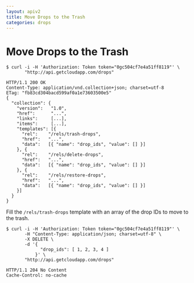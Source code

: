 ```yaml
---
layout: apiv2
title: Move Drops to the Trash
categories: drops
---
```


# Move Drops to the Trash

    $ curl -i -H 'Authorization: Token token="0gc504cf7e4a51ff8119"' \
           "http://api.getcloudapp.com/drops"

    HTTP/1.1 200 OK
    Content-Type: application/vnd.collection+json; charset=utf-8
    ETag: "fb83cd304bacd599af0a1e73603500e5"
    {
      "collection": {
        "version":   "1.0",
        "href":      "...",
        "links":     [...],
        "items":     [...],
        "templates": [{
          "rel":    "/rels/trash-drops",
          "href":   "...",
          "data":   [{ "name": "drop_ids", "value": [] }]
        }, {
          "rel":    "/rels/delete-drops",
          "href":   "...",
          "data":   [{ "name": "drop_ids", "value": [] }]
        }, {
          "rel":    "/rels/restore-drops",
          "href":   "...",
          "data":   [{ "name": "drop_ids", "value": [] }]
        }]
      }
    }

Fill the `/rels/trash-drops` template with an array of the drop IDs to move to
the trash.

    $ curl -i -H 'Authorization: Token token="0gc504cf7e4a51ff8119"' \
           -H "Content-Type: application/json; charset=utf-8" \
           -X DELETE \
           -d '{
                 "drop_ids": [ 1, 2, 3, 4 ]
               }' \
           "http://api.getcloudapp.com/drops"

    HTTP/1.1 204 No Content
    Cache-Control: no-cache
